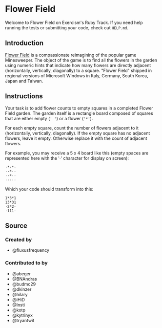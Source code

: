 # Flower Field

Welcome to Flower Field on Exercism's Ruby Track.
If you need help running the tests or submitting your code, check out `HELP.md`.

## Introduction

[Flower Field][history] is a compassionate reimagining of the popular game Minesweeper.
The object of the game is to find all the flowers in the garden using numeric hints that indicate how many flowers are directly adjacent (horizontally, vertically, diagonally) to a square.
"Flower Field" shipped in regional versions of Microsoft Windows in Italy, Germany, South Korea, Japan and Taiwan.

[history]: https://web.archive.org/web/20020409051321fw_/http://rcm.usr.dsi.unimi.it/rcmweb/fnm/

## Instructions

Your task is to add flower counts to empty squares in a completed Flower Field garden.
The garden itself is a rectangle board composed of squares that are either empty (`' '`) or a flower (`'*'`).

For each empty square, count the number of flowers adjacent to it (horizontally, vertically, diagonally).
If the empty square has no adjacent flowers, leave it empty.
Otherwise replace it with the count of adjacent flowers.

For example, you may receive a 5 x 4 board like this (empty spaces are represented here with the '·' character for display on screen):

```text
·*·*·
··*··
··*··
·····
```

Which your code should transform into this:

```text
1*3*1
13*31
·2*2·
·111·
```

## Source

### Created by

- @fluxusfrequency

### Contributed to by

- @abeger
- @BNAndras
- @budmc29
- @dkinzer
- @hilary
- @iHiD
- @Insti
- @kotp
- @kytrinyx
- @tryantwit